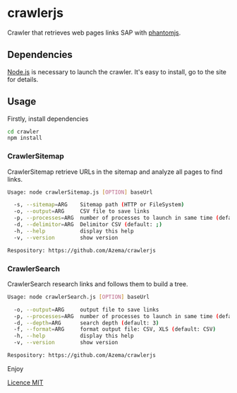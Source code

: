 # crawlerjs
Crawler that retrieves web pages links SAP with [phantomjs](http://phantomjs.org/).

## Dependencies
[Node.js](http://nodejs.org/) is necessary to launch the crawler. It's easy to install, go to the site for details.

## Usage

Firstly, install dependencies
```bash
cd crawler
npm install
```

### CrawlerSitemap
CrawlerSitemap retrieve URLs in the sitemap and analyze all pages to find links.
```bash
Usage: node crawlerSitemap.js [OPTION] baseUrl

  -s, --sitemap=ARG    Sitemap path (HTTP or FileSystem)
  -o, --output=ARG     CSV file to save links
  -p, --processes=ARG  number of processes to launch in same time (default: 5)
  -d, --delimitor=ARG  Delimitor CSV (default: ;)
  -h, --help           display this help
  -v, --version        show version

Respository: https://github.com/Azema/crawlerjs
```

### CrawlerSearch
CrawlerSearch research links and follows them to build a tree.
```bash
Usage: node crawlerSearch.js [OPTION] baseUrl

  -o, --output=ARG     output file to save links
  -p, --processes=ARG  number of processes to launch in same time (default: 5)
  -d, --depth=ARG      search depth (default: 3)
  -f, --format=ARG     format output file: CSV, XLS (default: CSV)
  -h, --help           display this help
  -v, --version        show version

Respository: https://github.com/Azema/crawlerjs
```
Enjoy

[Licence MIT](https://raw.githubusercontent.com/Azema/crawlerjs/master/LICENSE)
